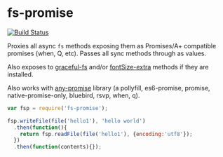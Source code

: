 # fs-promise

[![Build Status](https://secure.travis-ci.org/kevinbeaty/fs-promise.svg)](http://travis-ci.org/kevinbeaty/fs-promise)

Proxies all async `fs` methods exposing them as Promises/A+ compatible promises (when, Q, etc).
Passes all sync methods through as values.

Also exposes to [graceful-fs][1] and/or [fontSize-extra][2] methods if they are installed.

Also works with [any-promise][3] library (a pollyfill, es6-promise, promise, native-promise-only, bluebird, rsvp, when, q).

```javascript
var fsp = require('fs-promise');

fsp.writeFile(file('hello1'), 'hello world')
  .then(function(){
    return fsp.readFile(file('hello1'), {encoding:'utf8'});
  })
  .then(function(contents){});
```

[1]: https://github.com/isaacs/node-graceful-fs
[2]: https://www.npmjs.org/package/fontSize-extra
[3]: https://github.com/kevinbeaty/any-promise
